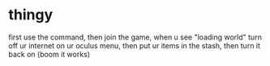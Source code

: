 # thingy
first use the command, then join the game, when u see "loading world" turn off ur internet on ur oculus menu, then put ur items in the stash, then turn it back on (boom it works)

